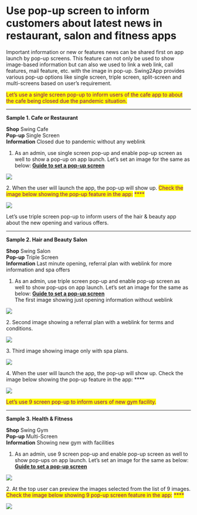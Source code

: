 # Use pop-up screen to inform customers about latest news in restaurant, salon and fitness apps

Important information or new or features news can be shared first on app launch by pop-up screens. This feature can not only be used to show image-based information but can also we used to link a web link, call features, mail feature, etc. with the image in pop-up. Swing2App provides various pop-up options like single screen, triple screen, split-screen and multi-screens based on user’s requirement.

<mark style="color:purple;">Let’s use a single screen pop-up to inform users of the cafe app to about the cafe being closed due the pandemic situation.</mark>

***

**Sample 1. Cafe or Restaurant**

**Shop**  Swing Cafe\
**Pop-up**  Single Screen\
**Information**  Closed due to pandemic without any weblink



1. As an admin, use single screen pop-up and enable pop-up screen as well to show a pop-up on app launch. Let’s set an image for the same as below: [**Guide to set a pop-up screen**](../quick-tutorial/how-to-make-pop-up-screen.md)

![](https://support.swing2app.com/wp-content/uploads/2020/08/Mag-3-%E2%80%93-17-1.png)

2\. When the user will launch the app, the pop-up will show up. <mark style="color:purple;">Check the image below showing the pop-up feature in the app:</mark> <mark style="color:purple;"></mark><mark style="color:purple;">****</mark>&#x20;

![](https://support.swing2app.com/wp-content/uploads/2020/08/Hotel-%E2%80%93-10.png)

Let’s use triple screen pop-up to inform users of the hair & beauty app about the new opening and various offers.

***

**Sample 2. Hair and Beauty Salon**

**Shop**  Swing Salon\
**Pop-up** Triple Screen\
**Information**  Last minute opening, referral plan with weblink for more information and spa offers



1. As an admin, use triple screen pop-up and enable pop-up screen as well to show pop-ups on app launch. Let’s set an image for the same as below: [**Guide to set a pop-up screen**](../quick-tutorial/how-to-make-pop-up-screen.md)\
   The first image showing just opening information without weblink

![](https://support.swing2app.com/wp-content/uploads/2020/08/M3-%E2%80%93-18.png)

2\. Second image showing a referral plan with a weblink for terms and conditions.&#x20;

![](https://support.swing2app.com/wp-content/uploads/2020/08/Mag-3-%E2%80%93-19-1.png)

3\. Third image showing image only with spa plans.

![](https://support.swing2app.com/wp-content/uploads/2020/08/Mag-3-%E2%80%93-20-1.png)

4\. When the user will launch the app, the pop-up will show up. Check the image below showing the pop-up feature in the app: ****&#x20;

![](https://support.swing2app.com/wp-content/uploads/2020/08/Hotel-%E2%80%93-11.png)

<mark style="color:purple;">Let’s use 9 screen pop-up to inform users of new gym facility.</mark>&#x20;

***

**Sample 3. Health & Fitness**

**Shop**  Swing Gym\
**Pop-up**  Multi-Screen\
**Information**  Showing new gym with facilities



1. As an admin, use 9 screen pop-up and enable pop-up screen as well to show pop-ups on app launch. Let’s set an image for the same as below: [**Guide to set a pop-up screen**](../quick-tutorial/how-to-make-pop-up-screen.md)

![](https://support.swing2app.com/wp-content/uploads/2020/08/Mag-3-%E2%80%93-24-1.png)

2\. At the top user can preview the images selected from the list of 9 images. <mark style="color:purple;">Check the image below showing 9 pop-up screen feature in the app:</mark> <mark style="color:purple;"></mark><mark style="color:purple;">****</mark>&#x20;

![](https://support.swing2app.com/wp-content/uploads/2020/08/Hotel-%E2%80%93-14.png)
